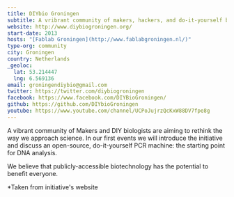 ```yaml
---
title: DIYbio Groningen
subtitle: A vribrant community of makers, hackers, and do-it-yourself biologists
website: http://www.diybiogroningen.org/
start-date: 2013
hosts: "[Fablab Groningen](http://www.fablabgroningen.nl/)"
type-org: community
city: Groningen
country: Netherlands
_geoloc:
  lat: 53.214447
  lng: 6.569136
email: groningendiybio@gmail.com
twitter: https://twitter.com/diybiogroningen
facebook: https://www.facebook.com/DIYBioGroningen/
github: https://github.com/DIYbioGroningen
youtube: https://www.youtube.com/channel/UCPoJujrzQcKxW88DV7fpe8g
---
```


A vibrant community of Makers and DIY biologists are aiming to rethink the way we approach science. In our first events we will introduce the initiative and discuss an open-source, do-it-yourself PCR machine: the starting point for DNA analysis.


We believe that publicly-accessible biotechnology has the potential to benefit everyone.


\*Taken from initiative's website
